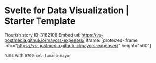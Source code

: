 # Svelte for Data Visualization | Starter Template

Flourish story ID: 3182108
Embed url: https://vs-postmedia.github.io/mayors-expenses/
iframe: [protected-iframe info="https://vs-postmedia.github.io/mayors-expenses/" height="500"]

runs with `0709-col-fumano-mayor`